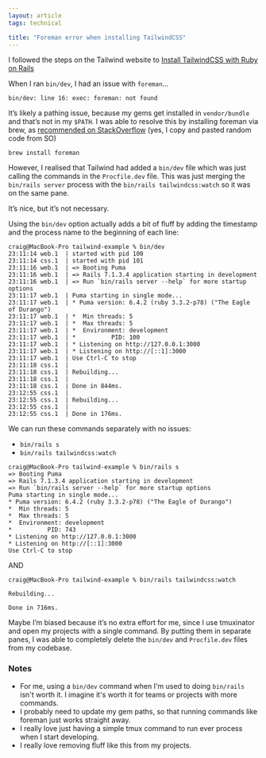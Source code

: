 ```yaml
---
layout: article
tags: technical

title: "Foreman error when installing TailwindCSS"
---
```


I followed the steps on the Tailwind website to [Install TailwindCSS with Ruby on Rails](https://tailwindcss.com/docs/guides/ruby-on-rails)

When I ran `bin/dev`, I had an issue with `foreman`...

```
bin/dev: line 16: exec: foreman: not found
```

It’s likely a pathing issue, because my gems get installed in `vendor/bundle` and that’s not in my `$PATH`. I was able to resolve this by installing foreman via brew, as [recommended on StackOverflow](https://stackoverflow.com/a/77369749) (yes, I copy and pasted random code from SO)

```
brew install foreman
```

However, I realised that Tailwind had added a `bin/dev` file which was just calling the commands in the `Procfile.dev` file. This was just merging the `bin/rails server` process with the `bin/rails tailwindcss:watch` so it was on the same pane.

It’s nice, but it’s not necessary.

Using the `bin/dev` option actually adds a bit of fluff by adding the timestamp and the process name to the beginning of each line:

```
craig@MacBook-Pro tailwind-example % bin/dev
23:11:14 web.1  | started with pid 100
23:11:14 css.1  | started with pid 101
23:11:16 web.1  | => Booting Puma
23:11:16 web.1  | => Rails 7.1.3.4 application starting in development 
23:11:16 web.1  | => Run `bin/rails server --help` for more startup options
23:11:17 web.1  | Puma starting in single mode...
23:11:17 web.1  | * Puma version: 6.4.2 (ruby 3.3.2-p78) ("The Eagle of Durango")
23:11:17 web.1  | *  Min threads: 5
23:11:17 web.1  | *  Max threads: 5
23:11:17 web.1  | *  Environment: development
23:11:17 web.1  | *          PID: 100
23:11:17 web.1  | * Listening on http://127.0.0.1:3000
23:11:17 web.1  | * Listening on http://[::1]:3000
23:11:17 web.1  | Use Ctrl-C to stop
23:11:18 css.1  | 
23:11:18 css.1  | Rebuilding...
23:11:18 css.1  | 
23:11:18 css.1  | Done in 844ms.
23:12:55 css.1  | 
23:12:55 css.1  | Rebuilding...
23:12:55 css.1  | 
23:12:55 css.1  | Done in 176ms.
```

We can run these commands separately with no issues:
* `bin/rails s`
* `bin/rails tailwindcss:watch`

```
craig@MacBook-Pro tailwind-example % bin/rails s
=> Booting Puma
=> Rails 7.1.3.4 application starting in development 
=> Run `bin/rails server --help` for more startup options
Puma starting in single mode...
* Puma version: 6.4.2 (ruby 3.3.2-p78) ("The Eagle of Durango")
*  Min threads: 5
*  Max threads: 5
*  Environment: development
*          PID: 743
* Listening on http://127.0.0.1:3000
* Listening on http://[::1]:3000
Use Ctrl-C to stop
```

AND

```
craig@MacBook-Pro tailwind-example % bin/rails tailwindcss:watch

Rebuilding...

Done in 716ms.
```

Maybe I’m biased because it’s no extra effort for me, since I use tmuxinator and open my projects with a single command. By putting them in separate panes, I was able to completely delete the `bin/dev` and `Procfile.dev` files from my codebase.

### Notes
* For me, using a `bin/dev` command when I'm used to doing `bin/rails` isn't worth it. I imagine it's worth it for teams or projects with more commands.
* I probably need to update my gem paths, so that running commands like foreman just works straight away.
* I really love just having a simple tmux command to run ever process when I start developing.
* I really love removing fluff like this from my projects.
